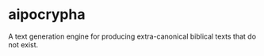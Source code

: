 # aipocrypha
A text generation engine for producing extra-canonical biblical texts that do not exist.
